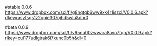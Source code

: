 #stable 0.0.6
https://www.dropbox.com/scl/fi/g8nqtqb6ww9xk4r1iszcl/V0.0.6.apk?rlkey=asyfsgs1z2opie307ojhd5wlu&dl=0

#beta 0.0.9
https://www.dropbox.com/scl/fi/v95nu00zwwara8avn7tqn/V0.0.9.apk?rlkey=cul177udlgjrak6i7xunc0b5h&dl=0
